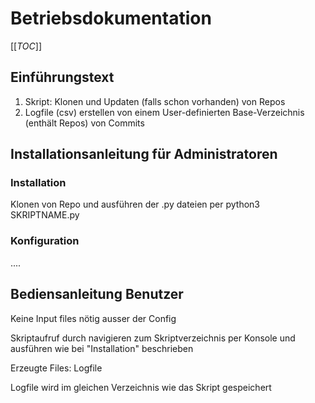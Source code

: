 # Betriebsdokumentation
[[_TOC_]]
## Einführungstext 

1. Skript: Klonen und Updaten (falls schon vorhanden) von Repos
2. Logfile (csv) erstellen von einem User-definierten Base-Verzeichnis (enthält Repos) von Commits

## Installationsanleitung für Administratoren

### Installation

Klonen von Repo und ausführen der .py dateien per python3 SKRIPTNAME.py

### Konfiguration


....

## Bediensanleitung Benutzer

Keine Input files nötig ausser der Config

Skriptaufruf durch navigieren zum Skriptverzeichnis per Konsole und ausführen wie bei "Installation" beschrieben

Erzeugte Files: Logfile

Logfile wird im gleichen Verzeichnis wie das Skript gespeichert

